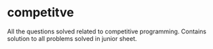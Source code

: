 # competitve
All the questions solved related to competitive programming.
Contains solution to all problems solved in junior sheet.

